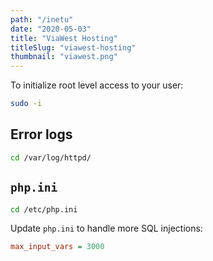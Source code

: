 ```yaml
---
path: "/inetu"
date: "2020-05-03"
title: "ViaWest Hosting"
titleSlug: "viawest-hosting"
thumbnail: "viawest.png"
---
```


To initialize root level access to your user:

```bash
sudo -i
```

## Error logs

```bash
cd /var/log/httpd/
```

## `php.ini`

```bash
cd /etc/php.ini
```

Update `php.ini` to handle more SQL injections:

```ini
max_input_vars = 3000
```
